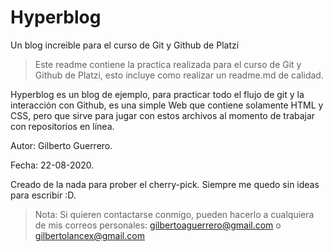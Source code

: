 # Hyperblog
Un blog increible para el curso de Git y Github de Platzi

> Este readme contiene la practica realizada para el curso de Git y Github de Platzi, esto incluye como realizar un readme.md de calidad.

Hyperblog es un blog de ejemplo, para practicar todo el flujo de git y la interacción con Github, es una simple Web que contiene solamente HTML y CSS, pero que sirve para jugar con estos archivos al momento de trabajar con repositorios en línea.

<p>Autor: Gilberto Guerrero.</p>
<p>Fecha: 22-08-2020.</p>

Creado de la nada para prober el cherry-pick.
Siempre me quedo sin ideas para escribir :D.

> Nota: Si quieren contactarse conmigo, pueden hacerlo a cualquiera de mis correos personales: gilbertoaguerrero@gmail.com o gilbertolancex@gmail.com
